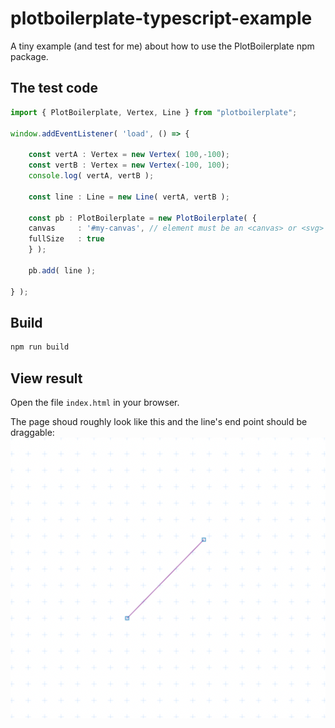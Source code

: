 # plotboilerplate-typescript-example
A tiny example (and test for me) about how to use the PlotBoilerplate npm package.


## The test code
```typescript
import { PlotBoilerplate, Vertex, Line } from "plotboilerplate";

window.addEventListener( 'load', () => {
    
    const vertA : Vertex = new Vertex( 100,-100);
    const vertB : Vertex = new Vertex(-100, 100);
    console.log( vertA, vertB );

    const line : Line = new Line( vertA, vertB );
    
    const pb : PlotBoilerplate = new PlotBoilerplate( {
	canvas     : '#my-canvas', // element must be an <canvas> or <svg> element
	fullSize   : true
    } );
    
    pb.add( line );

} );
```

## Build
```bash
npm run build
```

## View result
Open the file `index.html` in your browser.

The page shoud roughly look like this and the line's end point should be draggable:
![Screenshot](screenshot.png "Screenshot")